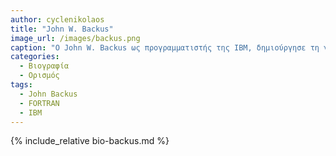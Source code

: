 ```yaml
---
author: cyclenikolaos
title: "John W. Backus"
image_url: /images/backus.png
caption: "O John W. Backus ως προγραμματιστής της IBM, δημιούργησε τη γλώσσα προγραμματισμου FORTRAN για να διευκολύνει τη διαδικασία προγραμματισμού υπολογιστών σε κώδικα μηχανής"
categories:
  - Βιογραφία 
  - Ορισμός 
tags:
  - John Backus
  - FORTRAN
  - IBM
---
```


{% include_relative bio-backus.md %}
